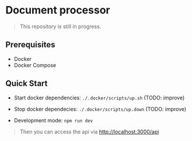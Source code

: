 # Document processor

> This repository is still in progress.

## Prerequisites

* Docker
* Docker Compose

## Quick Start

* Start docker dependencies: `./.docker/scripts/up.sh` (TODO: improve)
* Stop docker dependecies: `./.docker/scripts/up.down` (TODO: improve)

* Development mode: `npm run dev`

> Then you can access the api via <http://localhost:3000/api>
